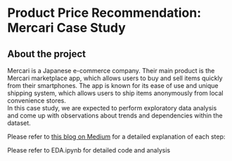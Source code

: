 # Product Price Recommendation: Mercari Case Study

## About the project
Mercari is a Japanese e-commerce company. Their main product is the Mercari marketplace app, which allows users to buy and sell items quickly from their smartphones. The app is known for its ease of use and unique shipping system, which allows users to ship items anonymously from local convenience stores.<br>
In this case study, we are expected to perform exploratory data analysis and come up with observations about trends and dependencies within the dataset.

Please refer to [this blog on Medium](https://medium.com/@gaurav219688/product-price-suggestion-mercari-case-study-b1b373d8b7fa) for a detailed explanation of each step: 

Please refer to EDA.ipynb for detailed code and analysis
